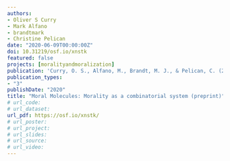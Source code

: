 ```yaml
---
authors:
- Oliver S Curry
- Mark Alfano
- brandtmark
- Christine Pelican
date: "2020-06-09T00:00:00Z"
doi: 10.31219/osf.io/xnstk
featured: false
projects: [moralityandmoralization]
publication: 'Curry, O. S., Alfano, M., Brandt, M. J., & Pelican, C. (2020, June 9). Moral Molecules: Morality as a combinatorial system. (preprint)'
publication_types:
- "3"
publishDate: "2020"
title: "Moral Molecules: Morality as a combinatorial system (preprint)"
# url_code:
# url_dataset:
url_pdf: https://osf.io/xnstk/
# url_poster:
# url_project:
# url_slides:
# url_source:
# url_video:
---
```

